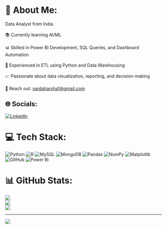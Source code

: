 # 💫 About Me:
   Data Analyst from India<br><br>📚 Currently learning AI/ML<br><br>📊 Skilled in Power BI Development, SQL Queries, and Dashboard Automation<br><br>🐍 Experienced in ETL using Python and Data Warehousing<br><br>📈 Passionate about data visualization, reporting, and decision-making<br><br>📩 Reach out: vardaharsha1@gmail.com


## 🌐 Socials:
[![LinkedIn](https://img.shields.io/badge/LinkedIn-%230077B5.svg?logo=linkedin&logoColor=white)](https://linkedin.com/in/https://www.linkedin.com/in/harsha-a-a1b2b4190/) 

# 💻 Tech Stack:
![Python](https://img.shields.io/badge/python-3670A0?style=for-the-badge&logo=python&logoColor=ffdd54) ![R](https://img.shields.io/badge/r-%23276DC3.svg?style=for-the-badge&logo=r&logoColor=white) ![MySQL](https://img.shields.io/badge/mysql-4479A1.svg?style=for-the-badge&logo=mysql&logoColor=white) ![MongoDB](https://img.shields.io/badge/MongoDB-%234ea94b.svg?style=for-the-badge&logo=mongodb&logoColor=white) ![Pandas](https://img.shields.io/badge/pandas-%23150458.svg?style=for-the-badge&logo=pandas&logoColor=white) ![NumPy](https://img.shields.io/badge/numpy-%23013243.svg?style=for-the-badge&logo=numpy&logoColor=white) ![Matplotlib](https://img.shields.io/badge/Matplotlib-%23ffffff.svg?style=for-the-badge&logo=Matplotlib&logoColor=black) ![GitHub](https://img.shields.io/badge/github-%23121011.svg?style=for-the-badge&logo=github&logoColor=white) ![Power Bi](https://img.shields.io/badge/power_bi-F2C811?style=for-the-badge&logo=powerbi&logoColor=black)
# 📊 GitHub Stats:
![](https://github-readme-stats.vercel.app/api?username=Harsha-DA-21&theme=dark&hide_border=true&include_all_commits=false&count_private=true)<br/>
![](https://nirzak-streak-stats.vercel.app/?user=Harsha-DA-21&theme=dark&hide_border=true)<br/>
![](https://github-readme-stats.vercel.app/api/top-langs/?username=Harsha-DA-21&theme=dark&hide_border=true&include_all_commits=false&count_private=true&layout=compact)

---
[![](https://visitcount.itsvg.in/api?id=Harsha-DA-21&icon=0&color=0)](https://visitcount.itsvg.in)

<!-- Proudly created with GPRM ( https://gprm.itsvg.in ) -->
